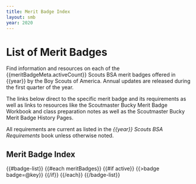 ```yaml
---
title: Merit Badge Index
layout: smb
year: 2020
---
```


# List of Merit Badges

Find information and resources on each of the {{meritBadgeMeta.activeCount}} Scouts BSA merit badges offered in {{year}} by the Boy Scouts of America. Annual updates are released during the first quarter of the year.

The links below direct to the specific merit badge and its requirements as well as links to resources like the Scoutmaster Bucky Merit Badge Workbook and class preparation notes as well as the Scoutmaster Bucky Merit Badge History Pages.

All requirements are current as listed in the *{{year}} Scouts BSA Requirements* book unless otherwise noted.

## Merit Badge Index

{{#badge-list}}
{{#each meritBadges}}
{{#if active}}
{{>badge badge=@key}}
{{/if}}
{{/each}}
{{/badge-list}}
